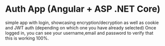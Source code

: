 # Auth App (Angular + ASP .NET Core)

simple app with login, showcasing encryption/decryption as well as
cookie and JWT auth (depending on which one you have already selected)
Once logged in, you can see your username,email and password to verify 
that this is working 100%.